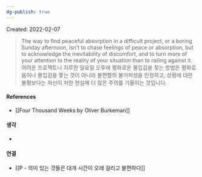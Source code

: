 ```yaml
---
dg-publish: true
---
```

Created: 2022-02-07

>The way to find peaceful absorption in a difficult project, or a boring Sunday afternoon, isn’t to chase feelings of peace or absorption, but to acknowledge the inevitability of discomfort, and to turn more of your attention to the reality of your situation than to railing against it.
>어려운 프로젝트나 지루한 일요일 오후에 평화로운 몰입감을 찾는 방법은 평화로움이나 몰입감을 쫓는 것이 아니라 불편함의 불가피성을 인정하고, 상황에 대한 불평보다는 자신이 처한 현실에 더 많은 주의를 기울이는 것입니다.

#### References
- [[Four Thousand Weeks by Oliver Burkeman]]

#### 생각
- 

#### 연결
- [[P - 의미 있는 것들은 대개 시간이 오래 걸리고 불편하다]]